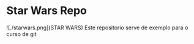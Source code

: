 # Star Wars Repo
![./starwars.png](STAR WARS)
Este repositorio serve de exemplo para o curso de git
